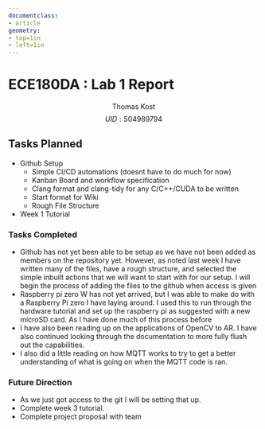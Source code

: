 ```yaml
---
documentclass:
- article
geometry:
- top=1in
- left=1in
---
```


# ECE180DA : Lab 1 Report

$$\text{Thomas Kost}$$
$$UID:504989794$$

## Tasks Planned

- Github Setup
    - Simple CI/CD automations (doesnt have to do much for now)
    - Kanban Board and workflow specification
    - Clang format and clang-tidy for any C/C++/CUDA to be written
    - Start format for Wiki
    - Rough File Structure
- Week 1 Tutorial

###  Tasks Completed

- Github has not yet been able to be setup as we have not been added as members on the repository yet. However, as noted last week I have written many of the files, have a rough structure, and selected the simple inbuilt actions that we will want to start with for our setup. I will begin the process of adding the files to the github when access is given
- Raspberry pi zero W has not yet arrived, but I was able to make do with a Raspberry Pi zero I have laying around. I used this to run through the hardware tutorial and set up the raspberry pi as suggested with a new microSD card. As I have done much of this process before
- I have also been reading up on the applications of OpenCV to AR. I have also continued looking through the documentation to more fully flush out the capabilities. 
- I also did a little reading on how MQTT works to try to get a better understanding of what is going on when the MQTT code is ran.

### Future Direction

- As we just got access to the git I will be setting that up. 
- Complete week 3 tutorial. 
- Complete project proposal with team

